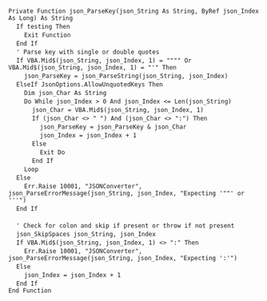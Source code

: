 &nbsp;  &nbsp;  &nbsp;  &nbsp;  
`Private Function json_ParseKey(json_String As String, ByRef json_Index As Long) As String`  
&nbsp;&nbsp;&nbsp;&nbsp;`If testing Then`  
&nbsp;&nbsp;&nbsp;&nbsp;&nbsp;&nbsp;&nbsp;&nbsp;`Exit Function`  
&nbsp;&nbsp;&nbsp;&nbsp;`End If`  
&nbsp;&nbsp;&nbsp;&nbsp;`' Parse key with single or double quotes`  
&nbsp;&nbsp;&nbsp;&nbsp;`If VBA.Mid$(json_String, json_Index, 1) = """" Or VBA.Mid$(json_String, json_Index, 1) = "'" Then`  
&nbsp;&nbsp;&nbsp;&nbsp;&nbsp;&nbsp;&nbsp;&nbsp;`json_ParseKey = json_ParseString(json_String, json_Index)`  
&nbsp;&nbsp;&nbsp;&nbsp;`ElseIf JsonOptions.AllowUnquotedKeys Then`  
&nbsp;&nbsp;&nbsp;&nbsp;&nbsp;&nbsp;&nbsp;&nbsp;`Dim json_Char As String`  
&nbsp;&nbsp;&nbsp;&nbsp;&nbsp;&nbsp;&nbsp;&nbsp;`Do While json_Index > 0 And json_Index <= Len(json_String)`  
&nbsp;&nbsp;&nbsp;&nbsp;&nbsp;&nbsp;&nbsp;&nbsp;&nbsp;&nbsp;&nbsp;&nbsp;`json_Char = VBA.Mid$(json_String, json_Index, 1)`  
&nbsp;&nbsp;&nbsp;&nbsp;&nbsp;&nbsp;&nbsp;&nbsp;&nbsp;&nbsp;&nbsp;&nbsp;`If (json_Char <> " ") And (json_Char <> ":") Then`  
&nbsp;&nbsp;&nbsp;&nbsp;&nbsp;&nbsp;&nbsp;&nbsp;&nbsp;&nbsp;&nbsp;&nbsp;&nbsp;&nbsp;&nbsp;&nbsp;`json_ParseKey = json_ParseKey & json_Char`  
&nbsp;&nbsp;&nbsp;&nbsp;&nbsp;&nbsp;&nbsp;&nbsp;&nbsp;&nbsp;&nbsp;&nbsp;&nbsp;&nbsp;&nbsp;&nbsp;`json_Index = json_Index + 1`  
&nbsp;&nbsp;&nbsp;&nbsp;&nbsp;&nbsp;&nbsp;&nbsp;&nbsp;&nbsp;&nbsp;&nbsp;`Else`  
&nbsp;&nbsp;&nbsp;&nbsp;&nbsp;&nbsp;&nbsp;&nbsp;&nbsp;&nbsp;&nbsp;&nbsp;&nbsp;&nbsp;&nbsp;&nbsp;`Exit Do`  
&nbsp;&nbsp;&nbsp;&nbsp;&nbsp;&nbsp;&nbsp;&nbsp;&nbsp;&nbsp;&nbsp;&nbsp;`End If`  
&nbsp;&nbsp;&nbsp;&nbsp;&nbsp;&nbsp;&nbsp;&nbsp;`Loop`  
&nbsp;&nbsp;&nbsp;&nbsp;`Else`  
&nbsp;&nbsp;&nbsp;&nbsp;&nbsp;&nbsp;&nbsp;&nbsp;`Err.Raise 10001, "JSONConverter", json_ParseErrorMessage(json_String, json_Index, "Expecting '""' or '''")`  
&nbsp;&nbsp;&nbsp;&nbsp;`End If`  
&nbsp;  &nbsp;  &nbsp;  &nbsp;  
&nbsp;&nbsp;&nbsp;&nbsp;`' Check for colon and skip if present or throw if not present`  
&nbsp;&nbsp;&nbsp;&nbsp;`json_SkipSpaces json_String, json_Index`  
&nbsp;&nbsp;&nbsp;&nbsp;`If VBA.Mid$(json_String, json_Index, 1) <> ":" Then`  
&nbsp;&nbsp;&nbsp;&nbsp;&nbsp;&nbsp;&nbsp;&nbsp;`Err.Raise 10001, "JSONConverter", json_ParseErrorMessage(json_String, json_Index, "Expecting ':'")`  
&nbsp;&nbsp;&nbsp;&nbsp;`Else`  
&nbsp;&nbsp;&nbsp;&nbsp;&nbsp;&nbsp;&nbsp;&nbsp;`json_Index = json_Index + 1`  
&nbsp;&nbsp;&nbsp;&nbsp;`End If`  
`End Function`  

